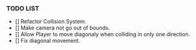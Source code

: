 ### TODO LIST

- [] Refactor Collision System.
- [] Make camera not go out of bounds.
- [] Allow Player to move diagonaly when colliding in only one direction.
- [] Fix diagonal movement.